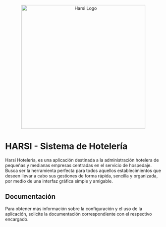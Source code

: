 <p align="center"><a href="https://harsi.mx/" target="_blank"><img src="https://demo1.harsi.mx/images/harsi_logo.png" width="400" alt="Harsi Logo"></a></p>

# HARSI - Sistema de Hotelería

Harsi Hotelería, es una aplicación destinada a la administración hotelera de pequeñas y medianas empresas centradas en el servicio de hospedaje. Busca ser la herramienta perfecta para todos aquellos establecimientos que deseen llevar a cabo sus gestiones de forma rápida, sencilla y organizada, por medio de una interfaz gráfica simple y amigable.

## Documentación

Para obtener más información sobre la configuración y el uso de la aplicación, solicite la documentación correspondiente con el respectivo encargado.

